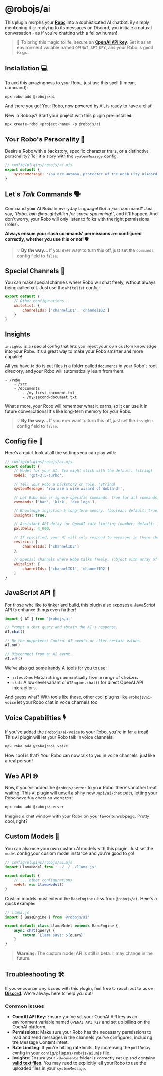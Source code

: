 # @robojs/ai

This plugin morphs your **[Robo](https://github.com/Wave-Play/robo.js)** into a sophisticated AI chatbot. By simply mentioning it or replying to its messages on Discord, you initiate a natural conversation - as if you're chatting with a fellow human!

> 🔑 To bring this magic to life, secure an **[OpenAI API key](https://openai.com/)**. Set it as an environment variable named `OPENAI_API_KEY`, and your Robo is good to go.

## Installation 💻

To add this amazingness to your Robo, just use this spell (I mean, command):

```bash
npx robo add @robojs/ai
```

And there you go! Your Robo, now powered by AI, is ready to have a chat!

New to Robo.js? Start your project with this plugin pre-installed:

```bash
npx create-robo <project-name> -p @robojs/ai
```

## Your Robo's Personality 🧬

Desire a Robo with a backstory, specific character traits, or a distinctive personality? Tell it a story with the `systemMessage` config:

```js
// config/plugins/robojs/ai.mjs
export default {
	systemMessage: 'You are Batman, protector of the Weeb City Discord server.'
}
```

## Let's _Talk_ Commands 🗣️

Command your AI Robo in everyday language! Got a `/ban` command? Just say, _"Robo, ban @naughtyAlien for space spamming!"_, and it'll happen. And don't worry, your Robo will only listen to folks with the right permissions (roles).

**Always ensure your slash commands' permissions are configured correctly, whether you use this or not! 🛡️**

> 💡 **By the way...** If you ever want to turn this off, just set the `commands` config field to `false`.

## Special Channels 📜

You can make special channels where Robo will chat freely, without always being called out. Just use the `whitelist` config:

```js
export default {
	// Other configurations...
	whitelist: {
		channelIds: ['channelID1', 'channelID2']
	}
}
```

## Insights

`insights` is a special config that lets you inject your own custom knowledge into your Robo. It's a great way to make your Robo smarter and more capable!

All you have to do is put files in a folder called `documents` in your Robo's root directory, and your Robo will automatically learn from them.

```
- /robo
	- /src
	- /documents
		- /my-first-document.txt
		- /my-second-document.txt
```

What's more, your Robo will remember what it learns, so it can use it in future conversations! It's like long-term memory for your Robo.

> 💡 **By the way...** If you ever want to turn this off, just set the `insights` config field to `false`.

## Config file 🧠

Here's a quick look at all the settings you can play with:

```js
// config/plugins/robojs/ai.mjs
export default {
	// Model for your AI. You might stick with the default. (string)
	model: 'gpt-3.5-turbo',

	// Tell your Robo a backstory or role. (string)
	systemMessage: 'You are a wise wizard of Webland!',

	// Let Robo use or ignore specific commands. true for all commands, false for no commands, array for only specific commands. (boolean or string array)
	commands: ['ban', 'kick', 'dev logs'],

	// Knowledge injection & long-term memory. (boolean; default: true)
	insights: true,

	// Assistant API delay for OpenAI rate limiting (number; default: 1_000)
	pollDelay: 4_000,

	// If specified, your AI will only respond to messages in these channels. (object with array of string IDs)
	restrict: {
		channelIds: ['channelID3']
	},

	// Special channels where Robo talks freely. (object with array of string IDs)
	whitelist: {
		channelIds: ['channelID1', 'channelID2']
	}
}
```

## JavaScript API 🧰

For those who like to tinker and build, this plugin also exposes a JavaScript API to enhance things even further!

```js
import { AI } from '@robojs/ai'

// Prompt a chat query and obtain the AI's response.
AI.chat()

// Be the puppeteer! Control AI events or alter certain values.
AI.on()

// Disconnect from an AI event.
AI.off()
```

We've also got some handy AI tools for you to use:

- `selectOne`: Match strings semantically from a range of choices.
- `chat`: A low-level variant of `AIEngine.chat()` for direct OpenAI API interactions.

And guess what? With tools like these, other cool plugins like `@robojs/ai-voice` let your Robo chat in voice channels too!

## Voice Capabilities 🎙️

If you've added the `@robojs/ai-voice` to your Robo, you're in for a treat! This AI plugin will let your Robo talk in voice channels!

```bash
npx robo add @robojs/ai-voice
```

How cool is that? Your Robo can now talk to you in voice channels, just like a real person!

## Web API 🌐

Now, if you've added the `@robojs/server` to your Robo, there's another treat waiting. This AI plugin will unveil a shiny new `/api/ai/chat` path, letting your Robo have fun chats on websites!

```bash
npx robo add @robojs/server
```

Imagine a chat window with your Robo on your favorite webpage. Pretty cool, right?

## Custom Models 🧪

You can also use your own custom AI models with this plugin. Just set the `model` config your custom model instance and you're good to go!

```js
// config/plugins/robojs/ai.mjs
import LlamaModel from '../../../llama.js'

export default {
	// ... other configurations
	model: new LlamaModel()
}
```

Custom models must extend the `BaseEngine` class from `@robojs/ai`. Here's a quick example:

```js
// llama.js
import { BaseEngine } from '@robojs/ai'

export default class LlamaModel extends BaseEngine {
	async chat(query) {
		return `Llama says: ${query}`
	}
}
```

> **Warning:** The custom model API is still in beta. It may change in the future.

## Troubleshooting 🛠️

If you encounter any issues with this plugin, feel free to reach out to us on **[Discord](https://discord.gg/roboplay)**. We're always here to help you out!

### Common Issues

- **OpenAI API Key**: Ensure you've set your OpenAI API key as an environment variable named `OPENAI_API_KEY` and set up billing on the OpenAI platform.
- **Permissions**: Make sure your Robo has the necessary permissions to read and send messages in the channels you've configured, including the Message Content intent.
- **Rate Limiting**: If you're hitting rate limits, try increasing the `pollDelay` config in your `config/plugins/robojs/ai.mjs` file.
- **Insights**: Ensure your `/documents` folder is correctly set up and contains **[valid text files](https://platform.openai.com/docs/assistants/tools/file-search/supported-files)**. You may need to explicitly tell your Robo to use the uploaded files in your `systemMessage`.
